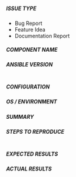 <!---
This template copied from https://github.com/ansible/ansible
Fill out as appropreiate for corresponding roles tasks
-->
<!---
Verify first that your issue/request is not already reported on GitHub.
Also test if the latest release, and master branch are affected too.
-->

##### ISSUE TYPE
<!--- Pick one below and delete the rest: -->
 - Bug Report
 - Feature Idea
 - Documentation Report

##### COMPONENT NAME
<!--- Name of the module/plugin/task/feature -->

##### ANSIBLE VERSION
<!--- Paste verbatim output from “ansible --version” between quotes below -->
```

```

##### CONFIGURATION
<!---
Mention any settings you have changed/added/removed in ansible.cfg
(or using the ANSIBLE_* environment variables).
-->

##### OS / ENVIRONMENT
<!---
Mention the OS you are running Ansible from, and the OS you are
managing, or say “N/A” for anything that is not platform-specific.
-->

##### SUMMARY
<!--- Explain the problem briefly -->

##### STEPS TO REPRODUCE
<!---
For bugs, show exactly how to reproduce the problem, using a minimal test-case.
For new features, show how the feature would be used.
-->

<!--- Paste example playbooks or commands between quotes below -->
```yaml

```

<!--- You can also paste gist.github.com links for larger files -->

##### EXPECTED RESULTS
<!--- What did you expect to happen when running the steps above? -->

##### ACTUAL RESULTS
<!--- What actually happened? If possible run with extra verbosity (-vvvv) -->

<!--- Paste verbatim command output between quotes below -->
```

```
